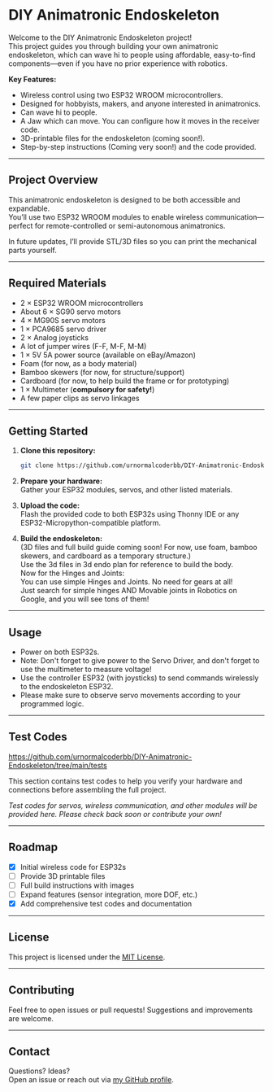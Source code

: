 # DIY Animatronic Endoskeleton

Welcome to the DIY Animatronic Endoskeleton project!  
This project guides you through building your own animatronic endoskeleton, which can wave hi to people using affordable, easy-to-find components—even if you have no prior experience with robotics.

**Key Features:**
- Wireless control using two ESP32 WROOM microcontrollers.
- Designed for hobbyists, makers, and anyone interested in animatronics.
- Can wave hi to people.
- A Jaw which can move. You can configure how it moves in the receiver code.
- 3D-printable files for the endoskeleton (coming soon!).
- Step-by-step instructions (Coming very soon!) and the code provided.

---

## Project Overview

This animatronic endoskeleton is designed to be both accessible and expandable.  
You’ll use two ESP32 WROOM modules to enable wireless communication—perfect for remote-controlled or semi-autonomous animatronics.

In future updates, I’ll provide STL/3D files so you can print the mechanical parts yourself.

---

## Required Materials

- 2 × ESP32 WROOM microcontrollers
- About 6 × SG90 servo motors
- 4 × MG90S servo motors
- 1 × PCA9685 servo driver
- 2 × Analog joysticks
- A lot of jumper wires (F-F, M-F, M-M)
- 1 × 5V 5A power source (available on eBay/Amazon)
- Foam (for now, as a body material)
- Bamboo skewers (for now, for structure/support)
- Cardboard (for now, to help build the frame or for prototyping)
- 1 × Multimeter (**compulsory for safety!**)
- A few paper clips as servo linkages

---

## Getting Started

1. **Clone this repository:**
   ```sh
   git clone https://github.com/urnormalcoderbb/DIY-Animatronic-Endoskeleton.git
   ```
2. **Prepare your hardware:**  
   Gather your ESP32 modules, servos, and other listed materials.

3. **Upload the code:**  
   Flash the provided code to both ESP32s using Thonny IDE or any ESP32-Micropython-compatible platform.

4. **Build the endoskeleton:**  
   (3D files and full build guide coming soon! For now, use foam, bamboo skewers, and cardboard as a temporary structure.)  
   Use the 3d files in 3d endo plan for reference to build the body.  
   Now for the Hinges and Joints:  
   You can use simple Hinges and Joints. No need for gears at all!  
   Just search for simple hinges AND Movable joints in Robotics on Google, and you will see tons of them!

---

## Usage

- Power on both ESP32s.
- Note: Don't forget to give power to the Servo Driver, and don't forget to use the multimeter to measure voltage!
- Use the controller ESP32 (with joysticks) to send commands wirelessly to the endoskeleton ESP32.
- Please make sure to observe servo movements according to your programmed logic.

---

## Test Codes
https://github.com/urnormalcoderbb/DIY-Animatronic-Endoskeleton/tree/main/tests

This section contains test codes to help you verify your hardware and connections before assembling the full project.

*Test codes for servos, wireless communication, and other modules will be provided here. Please check back soon or contribute your own!*

---

## Roadmap

- [x] Initial wireless code for ESP32s
- [ ] Provide 3D printable files
- [ ] Full build instructions with images
- [ ] Expand features (sensor integration, more DOF, etc.)
- [x] Add comprehensive test codes and documentation

---

## License

This project is licensed under the [MIT License](LICENSE).

---

## Contributing

Feel free to open issues or pull requests! Suggestions and improvements are welcome.

---

## Contact

Questions? Ideas?  
Open an issue or reach out via [my GitHub profile](https://github.com/urnormalcoderbb).

